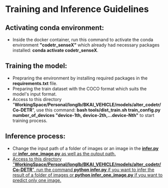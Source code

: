 # Training and Inference Guidelines
## Activating conda environment:
* Inside the docker container, run this command to activate the conda environment **"codetr_senseX"** which already had necessary packages installed: **conda activate codetr_senseX**.
## Training the model:
* Prepraring the environment by installing required packages in the **requirements.txt** file.
* Preparing the train dataset with the COCO format which suits the model's input format.
* Access to this directory "**WorkingSpace/Personal/longlb/BKAI_VEHICLE/models/alter_codetr/Co-DETR**", use this command: **bash tools/dist_train.sh train_config.py number_of_devices "device-1th, device-2th,...device-Nth"** to start training process.
## Inference process:
* Change the input path of a folder of images or an image in the <u>**infer.py**<u/> or <u>**infer_one_image.py**<u/> as well as the output path.
* Access to this directory "**WorkingSpace/Personal/longlb/BKAI_VEHICLE/models/alter_codetr/Co-DETR**", run the command **python infer.py** if you want to infer the result of a folder of images or  **python infer_one_image.py** if you want to predict only one image.
